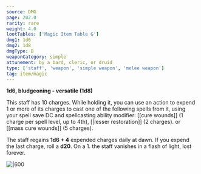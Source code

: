 ```yaml
---
source: DMG
page: 202.0
rarity: rare
weight: 4.0
lootTables: ['Magic Item Table G']
dmg1: 1d6
dmg2: 1d8
dmgType: B
weaponCategory: simple
attunement: by a bard, cleric, or druid
type: ['staff', 'weapon', 'simple weapon', 'melee weapon']
tag: item/magic
---
```


**1d6, bludgeoning - versatile (1d8)**

This staff has 10 charges. While holding it, you can use an action to expend 1 or more of its charges to cast one of the following spells from it, using your spell save DC and spellcasting ability modifier: [[cure wounds]] (1 charge per spell level, up to 4th), [[lesser restoration]] (2 charges). or [[mass cure wounds]] (5 charges).

The staff regains **1d6 + 4** expended charges daily at dawn. If you expend the last charge, roll a **d20**. On a 1. the staff vanishes in a flash of light, lost forever.


![|600](https://5e.tools/img/items/DMG/Staff%20of%20Healing.jpg)